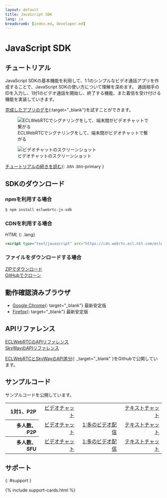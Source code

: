 ```yaml
---
layout: default
title: JavaScript SDK
lang: ja
breadcrumb: [index.md, developer.md]
---
```


# JavaScript SDK

## チュートリアル

JavaScript SDKの基本機能を利用して、1:1のシンプルなビデオ通話アプリを作成することで、JavaScript SDKの使い方について理解を深めます。
通話相手のIDを入力し、1対1のビデオ通話を開始し、終了する機能、また着信を受け付ける機能を実装していきます。

[完成したアプリのデモ](#){:target="_blank"}を試すことができます。

<figure class="figure">
  <img src="https://github.com/skyway/webrtc-handson-native/wiki/img/hands-on-summary.png" class="figure-img img-fluid rounded" alt="ECLWebRTCでシグナリングをして、端末間がビデオチャットで繋がる">
  <figcaption class="figure-caption">ECLWebRTCでシグナリングをして、端末間がビデオチャットで繋がる</figcaption>
</figure>

<figure class="figure">
  <img src="http://via.placeholder.com/250x350" class="figure-img img-fluid rounded" alt="ビデオチャットのスクリーンショット">
  <figcaption class="figure-caption">ビデオチャットのスクリーンショット</figcaption>
</figure>

[チュートリアルの続きを読む](js-tutorial.html){: .btn .btn-primary }

## SDKのダウンロード

### npmを利用する場合

```sh
$ npm install eclwebrtc-js-sdk
```

### CDNを利用する場合

*HTML*
{: .lang}
  
```html
<script type="text/javascript" src="https://cdn.webrtc.ecl.ntt.com/eclwebrtc-latest.js"></script>
```

### ファイルをダウンロードする場合

<div class="d-sm-flex">
  <div class="pr-1 pb-2">
    <a href="https://github.com/nttcom/ECLWebRTC-JS-SDK/archive/master.zip" class="btn btn-primary">ZIPでダウンロード</a>
  </div>
  <div>
    <a href="https://github.com/nttcom/ECLWebRTC-JS-SDK" class="btn btn-secondary" target="_blank">GitHubでクローン</a><br>
  </div>
</div>

## 動作確認済みブラウザ

- [Google Chrome](https://www.google.com/chrome){: target="_blank"} 最新安定版
- [Firefox](https://www.mozilla.org/firefox/){: target="_blank"} 最新安定版

## APIリファレンス

<div class="d-sm-flex">
  <div class="pr-1 pb-2">
    <a href="./js-reference/" class="btn btn-primary">ECLWebRTCのAPIリファレンス</a>
  </div>
  <div class="pb-3">
    <a href="http://nttcom.github.io/skyway/docs/#JS" class="btn btn-secondary" target="_blank">SkyWayのAPIリファレンス</a><br>
  </div>
</div>

[ECLWebRTCとSkyWayのAPI差分](https://github.com/nttcom/skyway-sdk-migration-docs){: _target="_blank" }をGithubで公開しています。

## サンプルコード

サンプルコードを公開しています。

<div class="row">
  <div class="col-lg-9 col-xl-8">
    <table class="table">
      <tbody align="right">
        <tr>
          <th scope="row">1対1、P2P</th>
          <td><a href="#">ビデオチャット</a></td>
          <td></td>
          <td><a href="#">テキストチャット</a></td>
        </tr>
        <tr>
          <th scope="row">多人数、P2P</th>
          <td><a href="#">ビデオチャット</a></td>
          <td><a href="#">1:多のビデオ配信</a></td>
          <td><a href="#">テキストチャット</a></td>
        </tr>
        <tr>
          <th scope="row">多人数、SFU</th>
          <td><a href="#">ビデオチャット</a></td>
          <td><a href="#">1:多のビデオ配信</a></td>
          <td><a href="#">テキストチャット</a></td>
        </tr>
      </tbody>
    </table>
  </div>
</div>

## サポート
{: #support }

{% include support-cards.html %}
